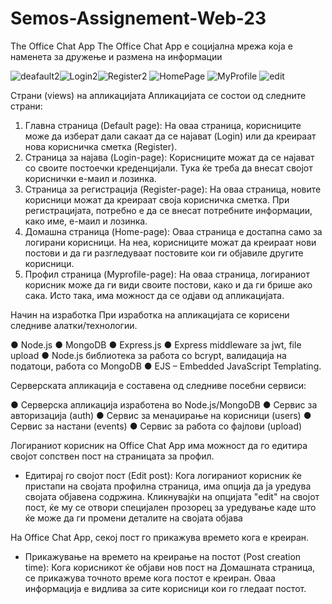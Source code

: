 # Semos-Assignement-Web-23
The Office Chat App
The Office Chat App е социјална мрежа која е наменета за дружење и размена на информации

![deafault2](https://github.com/DancheBacheva/Semos-Assignement-Web-23/assets/128419533/80b0da59-9308-4ea4-b04a-d12d8bd2e5ef)![Login2](https://github.com/DancheBacheva/Semos-Assignement-Web-23/assets/128419533/1217a610-f1f7-4ed9-ac24-91bf3fb6f21c)![Register2](https://github.com/DancheBacheva/Semos-Assignement-Web-23/assets/128419533/979bbb0f-c94b-45e5-8329-7f17f39efefb)
![HomePage](https://github.com/DancheBacheva/Semos-Assignement-Web-23/assets/128419533/b8164f29-b7b2-4b18-ae78-092e4f10b719)
![MyProfile](https://github.com/DancheBacheva/Semos-Assignement-Web-23/assets/128419533/bfe0ceed-bf4f-49f2-8825-9b311d5facc2)
![edit](https://github.com/DancheBacheva/Semos-Assignement-Web-23/assets/128419533/98d8a4f6-a37a-4b8c-89e0-faf9b2a3fec3)

Страни (views) на апликацијата
Апликацијата се состои од следните страни:

1. Главна страница (Default page): На оваа страница, корисниците може да изберат дали сакаат да се најават (Login) или да креираат нова корисничка сметка (Register).
2. Страница за најава (Login-page): Корисниците можат да се најават со своите постоечки креденцијали. Тука ќе треба да внесат својот кориснички е-маил и лозинка.
3. Страница за регистрација (Register-page): На оваа страница, новите корисници можат да креираат своја корисничка сметка. При регистрацијата, потребно е да се внесат потребните информации, како име, е-маил и лозинка.
4. Домашна страница (Home-page): Оваа страница е достапна само за логирани корисници. На неа, корисниците можат да креираат нови постови и да ги разгледуваат постовите кои ги објавиле другите корисници.
5. Профил страница (Myprofile-page): На оваа страница, логираниот корисник може да ги види своите постови, како и да ги брише ако сака. Исто така, има можност да се одјави од апликацијата.

Начин на изработка
При изработка на апликацијата се корисени следниве алатки/технологии.

● Node.js
● MongoDB
● Express.js
● Express middleware за jwt, file upload
● Node.js библиотека за работа со bcrypt, валидација на податоци, работа со MongoDB
● EJS – Embedded JavaScript Templating.

Серверската апликација е составена од следниве посебни сервиси:

● Серверска апликација изработена во Node.js/MongoDB
● Сервис за авторизација (auth)
● Сервис за менаџирање на корисници (users)
● Сервис за настани (events)
● Сервис за работа со фајлови (upload)

Логираниот корисник на Office Chat App има можност да го едитира својот сопствен пост на страницата за профил.
- Едитирај го својот пост (Edit post): Кога логираниот корисник ќе пристапи на својата профилна страница, има опција да ја уредува својата објавена содржина. Кликнувајќи на опцијата "edit" на својот пост, ќе му се отвори специјален прозорец за уредување каде што ќе може да ги промени деталите на својата објава

На Office Chat App, секој пост го прикажува времето кога е креиран.

- Прикажување на времето на креирање на постот (Post creation time): Кога корисникот ќе објави нов пост на Домашната страница, се прикажува точното време кога постот е креиран. Оваа информација е видлива за сите корисници кои го гледаат постот.
